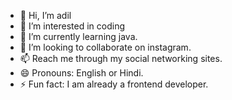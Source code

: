 - 👋 Hi, I’m adil
- 👀 I’m interested in coding
- 🌱 I’m currently learning java.
- 💞️ I’m looking to collaborate on instagram.
- 📫 Reach me through my social networking sites.
- 😄 Pronouns: English or Hindi.
- ⚡ Fun fact: I am already a frontend developer.

<!---
adilgen-z/adilgen-z is a ✨ special ✨ repository because its `README.md` (this file) appears on your GitHub profile.
You can click the Preview link to take a look at your changes.
--->
